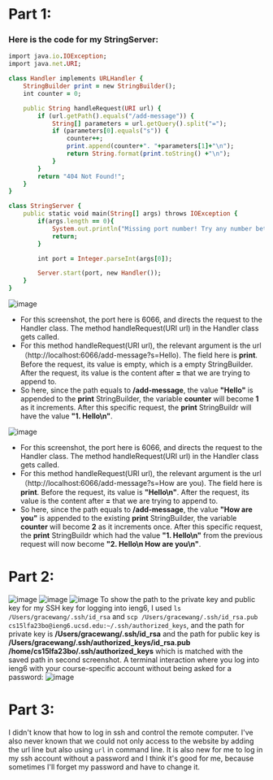 # Part 1:
### Here is the code for my StringServer:

```ruby
import java.io.IOException;
import java.net.URI;

class Handler implements URLHandler {
    StringBuilder print = new StringBuilder();
    int counter = 0;

    public String handleRequest(URI url) {
        if (url.getPath().equals("/add-message")) {
            String[] parameters = url.getQuery().split("=");
            if (parameters[0].equals("s")) {
                counter++;
                print.append(counter+". "+parameters[1]+"\n");
                return String.format(print.toString() +"\n");
            }
        }
        return "404 Not Found!";
    }
}

class StringServer {
    public static void main(String[] args) throws IOException {
        if(args.length == 0){
            System.out.println("Missing port number! Try any number between 1024 to 49151");
            return;
        }

        int port = Integer.parseInt(args[0]);

        Server.start(port, new Handler());
    }
}
```

![image](https://github.com/graceswang/cse15l-lab-reports/assets/135576306/5743d7d8-15ad-4663-bbf2-d88d2f04b7ae)
- For this screenshot, the port here is 6066, and directs the request to the Handler class. The method handleRequest(URI url) in the Handler class gets called.
- For this method handleRequest(URI url), the relevant argument is the url（http://localhost:6066/add-message?s=Hello). The field here is **print**. Before the request, its value is empty, which is a empty StringBuilder. After the request, its value is the content after **=** that we are trying to append to.
- So here, since the path equals to **/add-message**, the value **"Hello"** is appended to the **print** StringBuilder, the variable **counter** will become **1** as it increments. After this specific request, the **print** StringBuildr will have the value **"1. Hello\n"**. 

![image](https://github.com/graceswang/cse15l-lab-reports/assets/135576306/cbebe944-05b6-46d0-8f01-c20cc7e5e780)
- For this screenshot, the port here is 6066, and directs the request to the Handler class. The method handleRequest(URI url) in the Handler class gets called.
- For this method handleRequest(URI url), the relevant argument is the url（http://localhost:6066/add-message?s=How are you). The field here is **print**. Before the request, its value is **"Hello\n"**. After the request, its value is the content after **=** that we are trying to append to.
- So here, since the path equals to **/add-message**, the value **"How are you"** is appended to the existing **print** StringBuilder, the variable **counter** will become **2** as it increments once. After this specific request, the **print** StringBuildr which had the value **"1. Hello\n"** from the previous request will now become **"2. Hello\n How are you\n"**.


# Part 2:
![image](https://github.com/graceswang/cse15l-lab-reports/assets/135576306/14351670-f221-42a1-99a5-189b36b9df82)
![image](https://github.com/graceswang/cse15l-lab-reports/assets/135576306/f34ffff9-09b5-42d1-9af6-61459a9cca90)
![image](https://github.com/graceswang/cse15l-lab-reports/assets/135576306/384d1638-8fdb-4e12-b36b-339b878bb6d9)
To show the path to the private key and public key for my SSH key for logging into ieng6, I used ```ls /Users/gracewang/.ssh/id_rsa``` and ```scp /Users/gracewang/.ssh/id_rsa.pub cs15lfa23bo@ieng6.ucsd.edu:~/.ssh/authorized_keys```, and the path for private key is **/Users/gracewang/.ssh/id_rsa** and the path for public key is **/Users/gracewang/.ssh/authorized_keys/id_rsa.pub** 
**/home/cs15lfa23bo/.ssh/authorized_keys**
which is matched with the saved path in second screenshot. 
A terminal interaction where you log into ieng6 with your course-specific account without being asked for a password:
![image](https://github.com/graceswang/cse15l-lab-reports/assets/135576306/5c164b2f-4160-4d99-b7a9-f3111800cc48)

# Part 3:
I didn't know that how to log in ssh and control the remote computer. I've also never known that we could not only access to the website by adding the url line but also using ``url`` in command line. It is also new for me to log in my ssh account without a password and I think it's good for me, because sometimes I'll forget my password and have to change it. 


  
